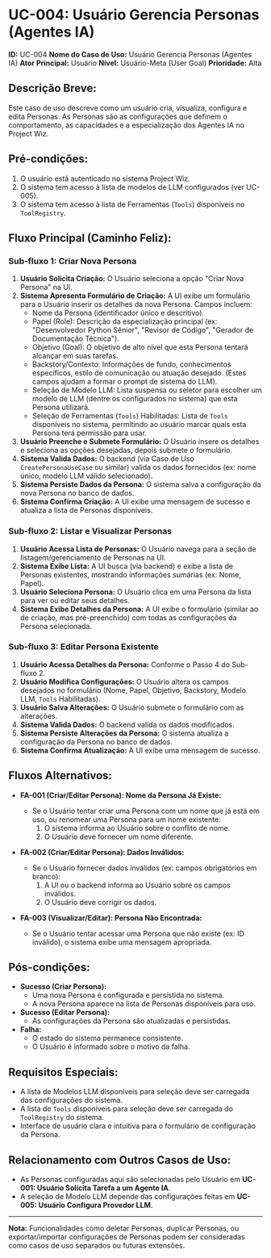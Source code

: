 # UC-004: Usuário Gerencia Personas (Agentes IA)

**ID:** UC-004
**Nome do Caso de Uso:** Usuário Gerencia Personas (Agentes IA)
**Ator Principal:** Usuário
**Nível:** Usuário-Meta (User Goal)
**Prioridade:** Alta

## Descrição Breve:
Este caso de uso descreve como um usuário cria, visualiza, configura e edita Personas. As Personas são as configurações que definem o comportamento, as capacidades e a especialização dos Agentes IA no Project Wiz.

## Pré-condições:
1.  O usuário está autenticado no sistema Project Wiz.
2.  O sistema tem acesso à lista de modelos de LLM configurados (ver UC-005).
3.  O sistema tem acesso à lista de Ferramentas (`Tools`) disponíveis no `ToolRegistry`.

## Fluxo Principal (Caminho Feliz):

### Sub-fluxo 1: Criar Nova Persona
1.  **Usuário Solicita Criação:** O Usuário seleciona a opção "Criar Nova Persona" na UI.
2.  **Sistema Apresenta Formulário de Criação:** A UI exibe um formulário para o Usuário inserir os detalhes da nova Persona. Campos incluem:
    *   Nome da Persona (identificador único e descritivo).
    *   Papel (Role): Descrição da especialização principal (ex: "Desenvolvedor Python Sênior", "Revisor de Código", "Gerador de Documentação Técnica").
    *   Objetivo (Goal): O objetivo de alto nível que esta Persona tentará alcançar em suas tarefas.
    *   Backstory/Contexto: Informações de fundo, conhecimentos específicos, estilo de comunicação ou atuação desejado. (Estes campos ajudam a formar o prompt de sistema do LLM).
    *   Seleção de Modelo LLM: Lista suspensa ou seletor para escolher um modelo de LLM (dentre os configurados no sistema) que esta Persona utilizará.
    *   Seleção de Ferramentas (`Tools`) Habilitadas: Lista de `Tools` disponíveis no sistema, permitindo ao usuário marcar quais esta Persona terá permissão para usar.
3.  **Usuário Preenche e Submete Formulário:** O Usuário insere os detalhes e seleciona as opções desejadas, depois submete o formulário.
4.  **Sistema Valida Dados:** O backend (via Caso de Uso `CreatePersonaUseCase` ou similar) valida os dados fornecidos (ex: nome único, modelo LLM válido selecionado).
5.  **Sistema Persiste Dados da Persona:** O sistema salva a configuração da nova Persona no banco de dados.
6.  **Sistema Confirma Criação:** A UI exibe uma mensagem de sucesso e atualiza a lista de Personas disponíveis.

### Sub-fluxo 2: Listar e Visualizar Personas
1.  **Usuário Acessa Lista de Personas:** O Usuário navega para a seção de listagem/gerenciamento de Personas na UI.
2.  **Sistema Exibe Lista:** A UI busca (via backend) e exibe a lista de Personas existentes, mostrando informações sumárias (ex: Nome, Papel).
3.  **Usuário Seleciona Persona:** O Usuário clica em uma Persona da lista para ver ou editar seus detalhes.
4.  **Sistema Exibe Detalhes da Persona:** A UI exibe o formulário (similar ao de criação, mas pré-preenchido) com todas as configurações da Persona selecionada.

### Sub-fluxo 3: Editar Persona Existente
1.  **Usuário Acessa Detalhes da Persona:** Conforme o Passo 4 do Sub-fluxo 2.
2.  **Usuário Modifica Configurações:** O Usuário altera os campos desejados no formulário (Nome, Papel, Objetivo, Backstory, Modelo LLM, `Tools` Habilitadas).
3.  **Usuário Salva Alterações:** O Usuário submete o formulário com as alterações.
4.  **Sistema Valida Dados:** O backend valida os dados modificados.
5.  **Sistema Persiste Alterações da Persona:** O sistema atualiza a configuração da Persona no banco de dados.
6.  **Sistema Confirma Atualização:** A UI exibe uma mensagem de sucesso.

## Fluxos Alternativos:

*   **FA-001 (Criar/Editar Persona): Nome da Persona Já Existe:**
    *   Se o Usuário tentar criar uma Persona com um nome que já está em uso, ou renomear uma Persona para um nome existente:
        1.  O sistema informa ao Usuário sobre o conflito de nome.
        2.  O Usuário deve fornecer um nome diferente.

*   **FA-002 (Criar/Editar Persona): Dados Inválidos:**
    *   Se o Usuário fornecer dados inválidos (ex: campos obrigatórios em branco):
        1.  A UI ou o backend informa ao Usuário sobre os campos inválidos.
        2.  O Usuário deve corrigir os dados.

*   **FA-003 (Visualizar/Editar): Persona Não Encontrada:**
    *   Se o Usuário tentar acessar uma Persona que não existe (ex: ID inválido), o sistema exibe uma mensagem apropriada.

## Pós-condições:

*   **Sucesso (Criar Persona):**
    *   Uma nova Persona é configurada e persistida no sistema.
    *   A nova Persona aparece na lista de Personas disponíveis para uso.
*   **Sucesso (Editar Persona):**
    *   As configurações da Persona são atualizadas e persistidas.
*   **Falha:**
    *   O estado do sistema permanece consistente.
    *   O Usuário é informado sobre o motivo da falha.

## Requisitos Especiais:
*   A lista de Modelos LLM disponíveis para seleção deve ser carregada das configurações do sistema.
*   A lista de `Tools` disponíveis para seleção deve ser carregada do `ToolRegistry` do sistema.
*   Interface de usuário clara e intuitiva para o formulário de configuração da Persona.

## Relacionamento com Outros Casos de Uso:
*   As Personas configuradas aqui são selecionadas pelo Usuário em **UC-001: Usuário Solicita Tarefa a um Agente IA**.
*   A seleção de Modelo LLM depende das configurações feitas em **UC-005: Usuário Configura Provedor LLM**.

---
**Nota:** Funcionalidades como deletar Personas, duplicar Personas, ou exportar/importar configurações de Personas podem ser consideradas como casos de uso separados ou futuras extensões.
